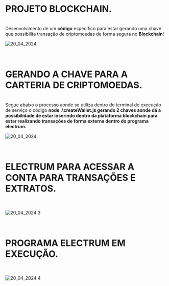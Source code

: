 <h1>PROJETO BLOCKCHAIN.</h1>
<BR>
Desenvolvimento de um <b>código</b> específico para estar gerando uma chave que possibilita transação de criptomoedas de forma segura no <b>Blockchain</b>!

<br>

![20_04_2024](https://github.com/paschoalavare/projetoblockchain/assets/101903228/36fe0e73-e0d5-4b93-b886-a0c3aba29637)

<br>

<h1>GERANDO A CHAVE PARA A CARTERIA DE CRIPTOMOEDAS.</h1>
<br>
Segue abaixo o processo aonde se utiliza dentro do terminal de execução de serviço o código <b>node .\createWallet.js gerando 2 chaves aonde dá a possibilidade de estar inserindo dentro da plataforma blockchain para estar realizando transações de forma externa dentro do programa electrum.</b>
<br>

![20_04_2024](https://github.com/paschoalavare/projetoblockchain/assets/101903228/9208ddc8-1ef9-437b-8599-2a6d298ab0b4)

<br>
<h1>ELECTRUM PARA ACESSAR A CONTA PARA TRANSAÇÕES E EXTRATOS.</h1>
<BR>

![20_04_2024 3](https://github.com/paschoalavare/projetoblockchain/assets/101903228/48b57a5c-601a-4333-944c-89b7daa30e7c)

<br>
<h1>PROGRAMA ELECTRUM EM EXECUÇÃO.</h1>
<BR>

![20_04_2024 4](https://github.com/paschoalavare/projetoblockchain/assets/101903228/cfb329b5-fff2-4802-8654-a6149fdbdcfc)
